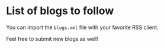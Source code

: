 # List of blogs to follow

You can import the `blogs.xml` file with your favorite RSS client.

Feel free to submit new blogs as well!
